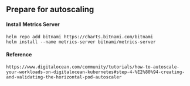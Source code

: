 ## Prepare for autoscaling
#### Install Metrics Server
```
helm repo add bitnami https://charts.bitnami.com/bitnami
helm install --name metrics-server bitnami/metrics-server
```
#### Reference
```
https://www.digitalocean.com/community/tutorials/how-to-autoscale-your-workloads-on-digitalocean-kubernetes#step-4-%E2%80%94-creating-and-validating-the-horizontal-pod-autoscaler
```
